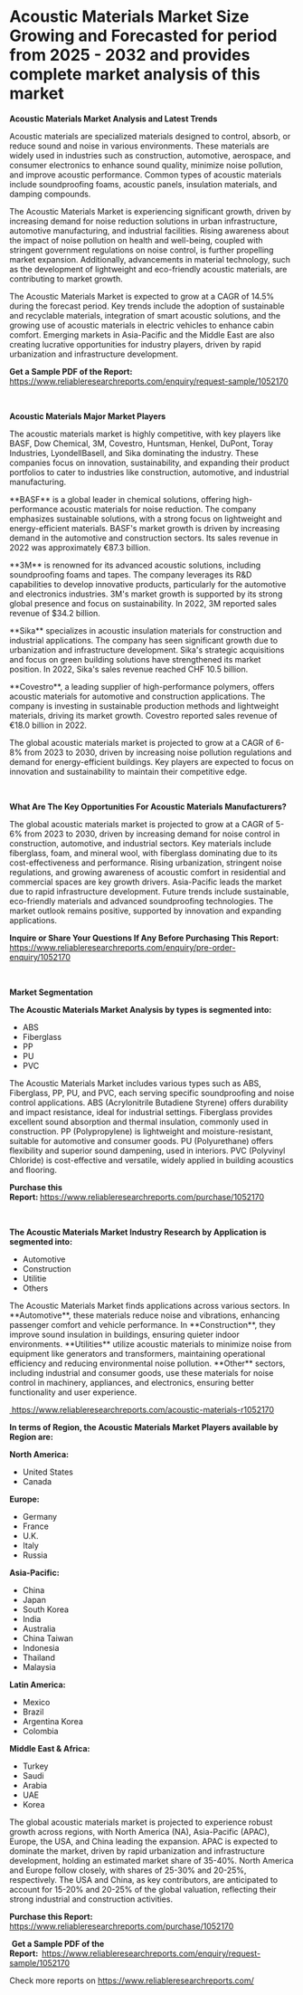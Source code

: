 <p><h1>Acoustic Materials Market Size Growing and Forecasted for period from 2025 - 2032 and provides complete market analysis of this market</h1></p><p><strong>Acoustic Materials Market Analysis and Latest Trends</strong></p>
<p><p>Acoustic materials are specialized materials designed to control, absorb, or reduce sound and noise in various environments. These materials are widely used in industries such as construction, automotive, aerospace, and consumer electronics to enhance sound quality, minimize noise pollution, and improve acoustic performance. Common types of acoustic materials include soundproofing foams, acoustic panels, insulation materials, and damping compounds.</p><p>The Acoustic Materials Market is experiencing significant growth, driven by increasing demand for noise reduction solutions in urban infrastructure, automotive manufacturing, and industrial facilities. Rising awareness about the impact of noise pollution on health and well-being, coupled with stringent government regulations on noise control, is further propelling market expansion. Additionally, advancements in material technology, such as the development of lightweight and eco-friendly acoustic materials, are contributing to market growth.</p><p>The Acoustic Materials Market is expected to grow at a CAGR of 14.5% during the forecast period. Key trends include the adoption of sustainable and recyclable materials, integration of smart acoustic solutions, and the growing use of acoustic materials in electric vehicles to enhance cabin comfort. Emerging markets in Asia-Pacific and the Middle East are also creating lucrative opportunities for industry players, driven by rapid urbanization and infrastructure development.</p></p>
<p><strong>Get a Sample PDF of the Report:&nbsp;</strong> <a href="https://www.reliableresearchreports.com/enquiry/request-sample/1052170?utm_campaign=2229&utm_medium=2&utm_source=Github&utm_content=ia&utm_term=25012025&utm_id=acoustic-materials">https://www.reliableresearchreports.com/enquiry/request-sample/1052170</a></p>
<p>&nbsp;</p>
<p><strong>Acoustic Materials Major Market Players</strong></p>
<p><p>The acoustic materials market is highly competitive, with key players like BASF, Dow Chemical, 3M, Covestro, Huntsman, Henkel, DuPont, Toray Industries, LyondellBasell, and Sika dominating the industry. These companies focus on innovation, sustainability, and expanding their product portfolios to cater to industries like construction, automotive, and industrial manufacturing.</p><p>**BASF** is a global leader in chemical solutions, offering high-performance acoustic materials for noise reduction. The company emphasizes sustainable solutions, with a strong focus on lightweight and energy-efficient materials. BASF's market growth is driven by increasing demand in the automotive and construction sectors. Its sales revenue in 2022 was approximately €87.3 billion.</p><p>**3M** is renowned for its advanced acoustic solutions, including soundproofing foams and tapes. The company leverages its R&D capabilities to develop innovative products, particularly for the automotive and electronics industries. 3M's market growth is supported by its strong global presence and focus on sustainability. In 2022, 3M reported sales revenue of $34.2 billion.</p><p>**Sika** specializes in acoustic insulation materials for construction and industrial applications. The company has seen significant growth due to urbanization and infrastructure development. Sika's strategic acquisitions and focus on green building solutions have strengthened its market position. In 2022, Sika's sales revenue reached CHF 10.5 billion.</p><p>**Covestro**, a leading supplier of high-performance polymers, offers acoustic materials for automotive and construction applications. The company is investing in sustainable production methods and lightweight materials, driving its market growth. Covestro reported sales revenue of €18.0 billion in 2022.</p><p>The global acoustic materials market is projected to grow at a CAGR of 6-8% from 2023 to 2030, driven by increasing noise pollution regulations and demand for energy-efficient buildings. Key players are expected to focus on innovation and sustainability to maintain their competitive edge.</p></p>
<p>&nbsp;</p>
<p><strong>What Are The Key Opportunities For Acoustic Materials Manufacturers?</strong></p>
<p><p>The global acoustic materials market is projected to grow at a CAGR of 5-6% from 2023 to 2030, driven by increasing demand for noise control in construction, automotive, and industrial sectors. Key materials include fiberglass, foam, and mineral wool, with fiberglass dominating due to its cost-effectiveness and performance. Rising urbanization, stringent noise regulations, and growing awareness of acoustic comfort in residential and commercial spaces are key growth drivers. Asia-Pacific leads the market due to rapid infrastructure development. Future trends include sustainable, eco-friendly materials and advanced soundproofing technologies. The market outlook remains positive, supported by innovation and expanding applications.</p></p>
<p><strong>Inquire or Share Your Questions If Any Before Purchasing This Report:</strong> <a href="https://www.reliableresearchreports.com/enquiry/pre-order-enquiry/1052170?utm_campaign=2229&utm_medium=2&utm_source=Github&utm_content=ia&utm_term=25012025&utm_id=acoustic-materials">https://www.reliableresearchreports.com/enquiry/pre-order-enquiry/1052170</a></p>
<p>&nbsp;</p>
<p><strong>Market Segmentation</strong></p>
<p><strong>The Acoustic Materials Market Analysis by types is segmented into:</strong></p>
<p><ul><li>ABS</li><li>Fiberglass</li><li>PP</li><li>PU</li><li>PVC</li></ul></p>
<p><p>The Acoustic Materials Market includes various types such as ABS, Fiberglass, PP, PU, and PVC, each serving specific soundproofing and noise control applications. ABS (Acrylonitrile Butadiene Styrene) offers durability and impact resistance, ideal for industrial settings. Fiberglass provides excellent sound absorption and thermal insulation, commonly used in construction. PP (Polypropylene) is lightweight and moisture-resistant, suitable for automotive and consumer goods. PU (Polyurethane) offers flexibility and superior sound dampening, used in interiors. PVC (Polyvinyl Chloride) is cost-effective and versatile, widely applied in building acoustics and flooring.</p></p>
<p><strong>Purchase this Report:&nbsp;</strong><a href="https://www.reliableresearchreports.com/purchase/1052170?utm_campaign=2229&utm_medium=2&utm_source=Github&utm_content=ia&utm_term=25012025&utm_id=acoustic-materials">https://www.reliableresearchreports.com/purchase/1052170</a></p>
<p>&nbsp;</p>
<p><strong>The Acoustic Materials Market Industry Research by Application is segmented into:</strong></p>
<p><ul><li>Automotive</li><li>Construction</li><li>Utilitie</li><li>Others</li></ul></p>
<p><p>The Acoustic Materials Market finds applications across various sectors. In **Automotive**, these materials reduce noise and vibrations, enhancing passenger comfort and vehicle performance. In **Construction**, they improve sound insulation in buildings, ensuring quieter indoor environments. **Utilities** utilize acoustic materials to minimize noise from equipment like generators and transformers, maintaining operational efficiency and reducing environmental noise pollution. **Other** sectors, including industrial and consumer goods, use these materials for noise control in machinery, appliances, and electronics, ensuring better functionality and user experience.</p></p>
<p><a href="https://www.reliableresearchreports.com/acoustic-materials-r1052170?utm_campaign=2229&utm_medium=2&utm_source=Github&utm_content=ia&utm_term=25012025&utm_id=acoustic-materials">&nbsp;https://www.reliableresearchreports.com/acoustic-materials-r1052170</a></p>
<p><strong>In terms of Region, the Acoustic Materials Market Players available by Region are:</strong></p>
<p>
    <p> <strong> North America: </strong>
        <ul>
            <li>United States</li>
            <li>Canada</li>
        </ul>
        </p> 
    <p> <strong> Europe: </strong>
        <ul>
            <li>Germany</li>
            <li>France</li>
            <li>U.K.</li>
            <li>Italy</li>
            <li>Russia</li>
        </ul>
        </p> 
    <p> <strong> Asia-Pacific: </strong>
        <ul>
            <li>China</li>
            <li>Japan</li>
            <li>South Korea</li>
            <li>India</li>
            <li>Australia</li>
            <li>China Taiwan</li>
            <li>Indonesia</li>
            <li>Thailand</li>
            <li>Malaysia</li>
        </ul>
        </p> 
    <p> <strong> Latin America: </strong>
        <ul>
            <li>Mexico</li>
            <li>Brazil</li>
            <li>Argentina Korea</li>
            <li>Colombia</li>
        </ul>
        </p> 
    <p> <strong> Middle East & Africa: </strong>
        <ul>
            <li>Turkey</li>
            <li>Saudi</li>
            <li>Arabia</li>
            <li>UAE</li>
            <li>Korea</li>
        </ul>
    </p>
    </p>
<p><p>The global acoustic materials market is projected to experience robust growth across regions, with North America (NA), Asia-Pacific (APAC), Europe, the USA, and China leading the expansion. APAC is expected to dominate the market, driven by rapid urbanization and infrastructure development, holding an estimated market share of 35-40%. North America and Europe follow closely, with shares of 25-30% and 20-25%, respectively. The USA and China, as key contributors, are anticipated to account for 15-20% and 20-25% of the global valuation, reflecting their strong industrial and construction activities.</p></p>
<p><strong>Purchase this Report: </strong><a href="https://www.reliableresearchreports.com/purchase/1052170?utm_campaign=2229&utm_medium=2&utm_source=Github&utm_content=ia&utm_term=25012025&utm_id=acoustic-materials">https://www.reliableresearchreports.com/purchase/1052170</a></p>
<p>&nbsp;<strong>Get a Sample PDF of the Report:&nbsp;&nbsp;</strong><a href="https://www.reliableresearchreports.com/enquiry/request-sample/1052170?utm_campaign=2229&utm_medium=2&utm_source=Github&utm_content=ia&utm_term=25012025&utm_id=acoustic-materials">https://www.reliableresearchreports.com/enquiry/request-sample/1052170</a></p>
<p><strong></strong></p>
<p>Check more reports on <a href="https://www.reliableresearchreports.com/?utm_campaign=2229&utm_medium=2&utm_source=Github&utm_content=ia&utm_term=25012025&utm_id=acoustic-materials">https://www.reliableresearchreports.com/</a></p>